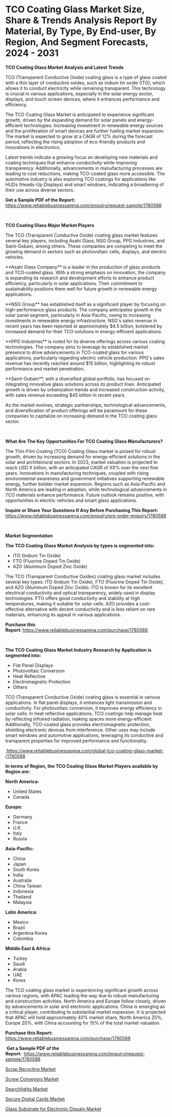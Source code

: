 <p><h1>TCO Coating Glass Market Size, Share & Trends Analysis Report By Material, By Type, By End-user, By Region, And Segment Forecasts, 2024 - 2031</h1></p><p><strong>TCO Coating Glass Market Analysis and Latest Trends</strong></p>
<p><p>TCO (Transparent Conductive Oxide) coating glass is a type of glass coated with a thin layer of conductive oxides, such as indium tin oxide (ITO), which allows it to conduct electricity while remaining transparent. This technology is crucial in various applications, especially in the solar energy sector, displays, and touch screen devices, where it enhances performance and efficiency.</p><p>The TCO Coating Glass Market is anticipated to experience significant growth, driven by the expanding demand for solar panels and energy-efficient technologies. Increasing investment in renewable energy sources and the proliferation of smart devices are further fueling market expansion. The market is expected to grow at a CAGR of 12% during the forecast period, reflecting the rising adoption of eco-friendly products and innovations in electronics.</p><p>Latest trends indicate a growing focus on developing new materials and coating techniques that enhance conductivity while improving transparency. Additionally, advancements in manufacturing processes are leading to cost reductions, making TCO-coated glass more accessible. The automotive industry is also exploring TCO coatings for applications like HUDs (Heads-Up Displays) and smart windows, indicating a broadening of their use across diverse sectors.</p></p>
<p><strong>Get a Sample PDF of the Report:&nbsp;</strong> <a href="https://www.reliablebusinessarena.com/enquiry/request-sample/1780588?utm_campaign=1294&utm_medium=2&utm_source=Github&utm_content=ia&utm_term=09102024&utm_id=tco-coating-glass">https://www.reliablebusinessarena.com/enquiry/request-sample/1780588</a></p>
<p>&nbsp;</p>
<p><strong>TCO Coating Glass Major Market Players</strong></p>
<p><p>The TCO (Transparent Conductive Oxide) coating glass market features several key players, including Asahi Glass, NSG Group, PPG Industries, and Saint-Gobain, among others. These companies are competing to meet the growing demand in sectors such as photovoltaic cells, displays, and electric vehicles.</p><p>**Asahi Glass Company** is a leader in the production of glass products and TCO-coated glass. With a strong emphasis on innovation, the company is expanding its research and development efforts to enhance product efficiency, particularly in solar applications. Their commitment to sustainability positions them well for future growth in renewable energy applications.</p><p>**NSG Group** has established itself as a significant player by focusing on high-performance glass products. The company anticipates growth in the solar panel segment, particularly in Asia-Pacific, owing to increasing investments in renewable energy infrastructure. NSG's sales revenue in recent years has been reported at approximately $4.5 billion, bolstered by increased demand for their TCO solutions in energy-efficient applications.</p><p>**PPG Industries** is noted for its diverse offerings across various coating technologies. The company aims to leverage its established market presence to drive advancements in TCO-coated glass for various applications, particularly regarding electric vehicle production. PPG's sales revenue has recently reached around $15 billion, highlighting its robust performance and market penetration.</p><p>**Saint-Gobain**, with a diversified global portfolio, has focused on integrating innovative glass solutions across its product lines. Anticipated growth is driven by urbanization trends and increased construction activity, with sales revenue exceeding $45 billion in recent years. </p><p>As the market evolves, strategic partnerships, technological advancements, and diversification of product offerings will be paramount for these companies to capitalize on increasing demand in the TCO coating glass sector.</p></p>
<p>&nbsp;</p>
<p><strong>What Are The Key Opportunities For TCO Coating Glass Manufacturers?</strong></p>
<p><p>The Thin-Film Coating (TCO) Coating Glass market is poised for robust growth, driven by increasing demand for energy-efficient solutions in the solar and architectural sectors. In 2023, market valuation is projected to reach USD X billion, with an anticipated CAGR of XX% over the next five years. Innovations in manufacturing techniques, coupled with rising environmental awareness and government initiatives supporting renewable energy, further bolster market expansion. Regions such as Asia-Pacific and North America are leading in adoption, while technological advancements in TCO materials enhance performance. Future outlook remains positive, with opportunities in electric vehicles and smart glass applications.</p></p>
<p><strong>Inquire or Share Your Questions If Any Before Purchasing This Report:</strong> <a href="https://www.reliablebusinessarena.com/enquiry/pre-order-enquiry/1780588?utm_campaign=1294&utm_medium=2&utm_source=Github&utm_content=ia&utm_term=09102024&utm_id=tco-coating-glass">https://www.reliablebusinessarena.com/enquiry/pre-order-enquiry/1780588</a></p>
<p>&nbsp;</p>
<p><strong>Market Segmentation</strong></p>
<p><strong>The TCO Coating Glass Market Analysis by types is segmented into:</strong></p>
<p><ul><li>ITO (Indium Tin Oxide)</li><li>FTO (Fluorine Doped Tin Oxide)</li><li>AZO (Aluminum Doped Zinc Oxide)</li></ul></p>
<p><p>The TCO (Transparent Conductive Oxides) coating glass market includes several key types: ITO (Indium Tin Oxide), FTO (Fluorine Doped Tin Oxide), and AZO (Aluminum Doped Zinc Oxide). ITO is known for its excellent electrical conductivity and optical transparency, widely used in display technologies. FTO offers good conductivity and stability at high temperatures, making it suitable for solar cells. AZO provides a cost-effective alternative with decent conductivity and is less reliant on rare materials, enhancing its appeal in various applications.</p></p>
<p><strong>Purchase this Report:&nbsp;</strong><a href="https://www.reliablebusinessarena.com/purchase/1780588?utm_campaign=1294&utm_medium=2&utm_source=Github&utm_content=ia&utm_term=09102024&utm_id=tco-coating-glass">https://www.reliablebusinessarena.com/purchase/1780588</a></p>
<p>&nbsp;</p>
<p><strong>The TCO Coating Glass Market Industry Research by Application is segmented into:</strong></p>
<p><ul><li>Flat Panel Displays</li><li>Photovoltaic Conversion</li><li>Heat Reflective</li><li>Electromagnetic Protection</li><li>Others</li></ul></p>
<p><p>TCO (Transparent Conductive Oxide) coating glass is essential in various applications. In flat panel displays, it enhances light transmission and conductivity. For photovoltaic conversion, it improves energy efficiency in solar cells. In heat reflective applications, TCO coatings help manage heat by reflecting infrared radiation, making spaces more energy-efficient. Additionally, TCO-coated glass provides electromagnetic protection, shielding electronic devices from interference. Other uses may include smart windows and automotive applications, leveraging its conductive and transparent properties for improved performance and functionality.</p></p>
<p><a href="https://www.reliablebusinessarena.com/global-tco-coating-glass-market-r1780588?utm_campaign=1294&utm_medium=2&utm_source=Github&utm_content=ia&utm_term=09102024&utm_id=tco-coating-glass">&nbsp;https://www.reliablebusinessarena.com/global-tco-coating-glass-market-r1780588</a></p>
<p><strong>In terms of Region, the TCO Coating Glass Market Players available by Region are:</strong></p>
<p>
    <p> <strong> North America: </strong>
        <ul>
            <li>United States</li>
            <li>Canada</li>
        </ul>
        </p> 
    <p> <strong> Europe: </strong>
        <ul>
            <li>Germany</li>
            <li>France</li>
            <li>U.K.</li>
            <li>Italy</li>
            <li>Russia</li>
        </ul>
        </p> 
    <p> <strong> Asia-Pacific: </strong>
        <ul>
            <li>China</li>
            <li>Japan</li>
            <li>South Korea</li>
            <li>India</li>
            <li>Australia</li>
            <li>China Taiwan</li>
            <li>Indonesia</li>
            <li>Thailand</li>
            <li>Malaysia</li>
        </ul>
        </p> 
    <p> <strong> Latin America: </strong>
        <ul>
            <li>Mexico</li>
            <li>Brazil</li>
            <li>Argentina Korea</li>
            <li>Colombia</li>
        </ul>
        </p> 
    <p> <strong> Middle East & Africa: </strong>
        <ul>
            <li>Turkey</li>
            <li>Saudi</li>
            <li>Arabia</li>
            <li>UAE</li>
            <li>Korea</li>
        </ul>
    </p>
    </p>
<p><p>The TCO coating glass market is experiencing significant growth across various regions, with APAC leading the way due to robust manufacturing and construction activities. North America and Europe follow closely, driven by advancements in solar and electronic applications. China is emerging as a critical player, contributing to substantial market expansion. It is projected that APAC will hold approximately 40% market share, North America 25%, Europe 20%, with China accounting for 15% of the total market valuation.</p></p>
<p><strong>Purchase this Report: </strong><a href="https://www.reliablebusinessarena.com/purchase/1780588?utm_campaign=1294&utm_medium=2&utm_source=Github&utm_content=ia&utm_term=09102024&utm_id=tco-coating-glass">https://www.reliablebusinessarena.com/purchase/1780588</a></p>
<p>&nbsp;<strong>Get a Sample PDF of the Report:&nbsp;&nbsp;</strong><a href="https://www.reliablebusinessarena.com/enquiry/request-sample/1780588?utm_campaign=1294&utm_medium=2&utm_source=Github&utm_content=ia&utm_term=09102024&utm_id=tco-coating-glass">https://www.reliablebusinessarena.com/enquiry/request-sample/1780588</a></p>
<p><strong></strong></p>
<p><p><a href="https://www.linkedin.com/pulse/scrap-recycling-market-trends-detailed-study-its-segmentation-xetif?utm_campaign=1294&utm_medium=2&utm_source=Github&utm_content=ia&utm_term=09102024&utm_id=tco-coating-glass">Scrap Recycling Market</a></p><p><a href="https://www.linkedin.com/pulse/screw-conveyors-market-velocity-44-cagr-trajectory-2024-2031-itgic?utm_campaign=1294&utm_medium=2&utm_source=Github&utm_content=ia&utm_term=09102024&utm_id=tco-coating-glass">Screw Conveyors Market</a></p><p><a href="https://www.linkedin.com/pulse/future-innovation-global-searchlights-market-growth-opportunities-f5w1c?utm_campaign=1294&utm_medium=2&utm_source=Github&utm_content=ia&utm_term=09102024&utm_id=tco-coating-glass">Searchlights Market</a></p><p><a href="https://www.linkedin.com/pulse/secure-digital-cards-market-shifts-strategic-analysis-2024-2031-587le?utm_campaign=1294&utm_medium=2&utm_source=Github&utm_content=ia&utm_term=09102024&utm_id=tco-coating-glass">Secure Digital Cards Market</a></p><p><a href="https://github.com/marloy8/Market-Research-Report-List-6/blob/main/glass-substrate-for-electronic-dispaly-market.md?utm_campaign=1294&utm_medium=2&utm_source=Github&utm_content=ia&utm_term=09102024&utm_id=tco-coating-glass">Glass Substrate for Electronic Dispaly Market</a></p></p>